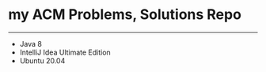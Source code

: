 # my ACM Problems, Solutions Repo

<hr>

- Java 8
- IntelliJ Idea Ultimate Edition
- Ubuntu 20.04



